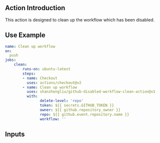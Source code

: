 ## Action Introduction
This action is designed to clean up the workflow which has been disabled.

## Use Example
```yaml
name: Clean up workflow
on:
  push
jobs:
    clean:
        runs-on: ubuntu-latest
        steps:
        - name: Checkout
          uses: actions/checkout@v2
        - name: Clean up workflow
          uses: shanzhengliu/github-disabled-workflow-clean-action@v1
          with:
                delete-level: 'repo'
                token: ${{ secrets.GITHUB_TOKEN }}
                owner: ${{ github.repository_owner }}
                repo: ${{ github.event.repository.name }}
                workflow: ''        
```
## Inputs
